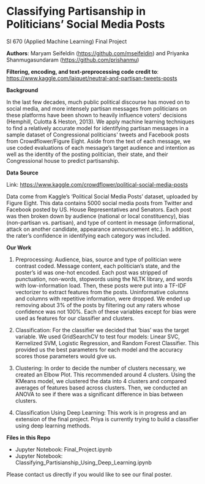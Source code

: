 # Classifying Partisanship in Politicians’ Social Media Posts

SI 670 (Applied Machine Learning) Final Project

**Authors**: Maryam Seifeldin (https://github.com/mseifeldin) and Priyanka Shanmugasundaram (https://github.com/prishanmu)

**Filtering, encoding, and text-preprocessing code credit to**: https://www.kaggle.com/laiquet/neutral-and-partisan-tweets-posts



**Background** 

In the last few decades, much public political discourse has moved on to social media, and more intensely partisan messages from politicians on these platforms have been shown to heavily influence voters' decisions (Hemphill, Culotta & Heston, 2013). We apply machine learning techniques to find a relatively accurate model for identifying partisan messages in a sample dataset of Congressional politicians' tweets and Facebook posts from Crowdflower/Figure Eight. Aside from the text of each message, we use coded evaluations of each message’s target audience and intention as well as the identity of the posting politician, their state, and their Congressional house to predict partisanship.

**Data Source**

Link: https://www.kaggle.com/crowdflower/political-social-media-posts

Data come from Kaggle’s ‘Political Social Media Posts’ dataset, uploaded by Figure Eight. This data contains 5000 social media posts from Twitter and Facebook posted by US. House Representatives and Senators. Each post was then broken down by audience (national or local constituency), bias (non-partisan vs. partisan), and type of content in message (informational, attack on another candidate, appearance announcement etc.). In addition, the rater’s confidence in identifying each category was included. 

**Our Work**

1. Preprocessing:
Audience, bias, source and type of politician were contrast coded. Message content, each politician’s state, and the poster’s id was one-hot encoded. Each post was stripped of punctuation, non-words, stopwords using the NLTK library, and words with low-information load. Then, these posts were put into a TF-IDF vectorizer to extract features from the posts. Uninformative columns and columns with repetitive information, were dropped. We ended up removing about 3% of the posts by filtering out any raters whose confidence was not 100%. Each of these variables except for bias were used as features for our classifier and clusters.  

2. Classification:
For the classifier we decided that ‘bias’ was the target variable. We used GridSearchCV to test four models: Linear SVC, Kernelized SVM, Logistic Regression, and Random Forest Classifier. This provided us the best parameters for each model and the accuracy scores those parameters would give us. 

3. Clustering:
In order to decide the number of clusters necessary, we created an Elbow Plot. This recommended around 4 clusters. Using the KMeans model, we clustered the data into 4 clusters and compared averages of features based across clusters. Then, we conducted an ANOVA to see if there was a significant difference in bias between clusters. 

4. Classification Using Deep Learning: 
This work is in progress and an extension of the final project. Priya is currently trying to build a classifier using deep learning methods. 

**Files in this Repo**

* Jupyter Notebook: Final_Project.ipynb
* Jupyter Notebook: Classifying_Partisianship_Using_Deep_Learning.ipynb

Please contact us directly if you would like to see our final poster. 







